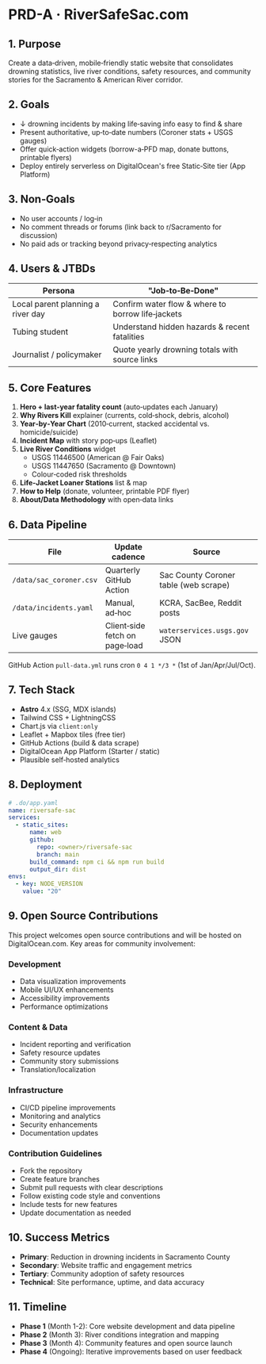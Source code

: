# PRD-A · RiverSafeSac.com

## 1. Purpose
Create a data‑driven, mobile‑friendly static website that consolidates drowning statistics, live river conditions, safety resources, and community stories for the Sacramento & American River corridor.

## 2. Goals
- ↓ ​drowning incidents by making life‑saving info easy to find & share
- Present authoritative, up‑to‑date numbers (Coroner stats + USGS gauges)
- Offer quick‑action widgets (borrow-a‑PFD map, donate buttons, printable flyers)
- Deploy entirely serverless on DigitalOcean's free Static‑Site tier (App Platform)

## 3. Non‑Goals
- No user accounts / log‑in
- No comment threads or forums (link back to r/Sacramento for discussion)
- No paid ads or tracking beyond privacy‑respecting analytics

## 4. Users & JTBDs
| Persona | "Job‑to‑Be‑Done" |
|---------|------------------|
| Local parent planning a river day | Confirm water flow & where to borrow life‑jackets |
| Tubing student | Understand hidden hazards & recent fatalities |
| Journalist / policymaker | Quote yearly drowning totals with source links |

## 5. Core Features
1. **Hero + last‑year fatality count** (auto‑updates each January)
2. **Why Rivers Kill** explainer (currents, cold‑shock, debris, alcohol)
3. **Year‑by‑Year Chart** (2010‑current, stacked accidental vs. homicide/suicide)
4. **Incident Map** with story pop‑ups (Leaflet)
5. **Live River Conditions** widget  
   - USGS 11446500 (American @ Fair Oaks)  
   - USGS 11447650 (Sacramento @ Downtown)  
   - Colour‑coded risk thresholds
6. **Life‑Jacket Loaner Stations** list & map
7. **How to Help** (donate, volunteer, printable PDF flyer)
8. **About/Data Methodology** with open‑data links

## 6. Data Pipeline
| File | Update cadence | Source |
|------|----------------|--------|
| `/data/sac_coroner.csv` | Quarterly GitHub Action | Sac County Coroner table (web scrape) |
| `/data/incidents.yaml` | Manual, ad‑hoc | KCRA, SacBee, Reddit posts |
| Live gauges | Client‑side fetch on page‑load | `waterservices.usgs.gov` JSON |

GitHub Action `pull-data.yml` runs cron `0 4 1 */3 *` (1st of Jan/Apr/Jul/Oct).

## 7. Tech Stack
- **Astro** 4.x (SSG, MDX islands)
- Tailwind CSS + LightningCSS
- Chart.js via `client:only`
- Leaflet + Mapbox tiles (free tier)
- GitHub Actions (build & data scrape)
- DigitalOcean App Platform (Starter / static)
- Plausible self‑hosted analytics

## 8. Deployment
```yaml
# .do/app.yaml
name: riversafe-sac
services:
  - static_sites:
      name: web
      github:
        repo: <owner>/riversafe-sac
        branch: main
      build_command: npm ci && npm run build
      output_dir: dist
envs:
  - key: NODE_VERSION
    value: "20"
```

## 9. Open Source Contributions
This project welcomes open source contributions and will be hosted on DigitalOcean.com. Key areas for community involvement:

### Development
- Data visualization improvements
- Mobile UI/UX enhancements
- Accessibility improvements
- Performance optimizations

### Content & Data
- Incident reporting and verification
- Safety resource updates
- Community story submissions
- Translation/localization

### Infrastructure
- CI/CD pipeline improvements
- Monitoring and analytics
- Security enhancements
- Documentation updates

### Contribution Guidelines
- Fork the repository
- Create feature branches
- Submit pull requests with clear descriptions
- Follow existing code style and conventions
- Include tests for new features
- Update documentation as needed

## 10. Success Metrics
- **Primary**: Reduction in drowning incidents in Sacramento County
- **Secondary**: Website traffic and engagement metrics
- **Tertiary**: Community adoption of safety resources
- **Technical**: Site performance, uptime, and data accuracy

## 11. Timeline
- **Phase 1** (Month 1-2): Core website development and data pipeline
- **Phase 2** (Month 3): River conditions integration and mapping
- **Phase 3** (Month 4): Community features and open source launch
- **Phase 4** (Ongoing): Iterative improvements based on user feedback 